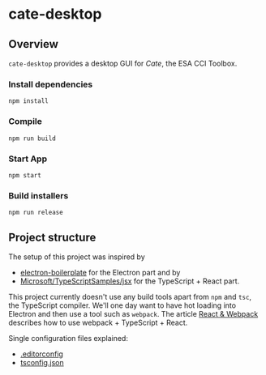 # cate-desktop

## Overview

`cate-desktop` provides a desktop GUI for *Cate*, the ESA CCI Toolbox.


### Install dependencies

```
npm install
```

### Compile

```
npm run build
```

### Start App
```
npm start
```

### Build installers
```
npm run release
```

## Project structure

The setup of this project was inspired by 
* [electron-boilerplate](https://github.com/szwacz/electron-boilerplate) for the Electron part and by
* [Microsoft/TypeScriptSamples/jsx](https://github.com/Microsoft/TypeScriptSamples/tree/master/jsx) for the TypeScript + React part.

This project currently doesn't use any build tools apart from `npm` and `tsc`, the TypeScript compiler. 
We'll one day want to have hot loading into Electron and then use a tool such as `webpack`. The article 
[React & Webpack](http://www.typescriptlang.org/docs/handbook/react-&-webpack.html) describes how to use webpack + TypeScript + React.

Single configuration files explained:

* [.editorconfig](http://editorconfig.org/)
* [tsconfig.json](http://www.typescriptlang.org/docs/handbook/tsconfig-json.html) 
